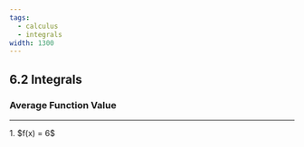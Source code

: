 ```yaml
---
tags:
  - calculus
  - integrals
width: 1300
---
```


## 6.2 Integrals

### Average Function Value

---

<grid drag="40 30" drop="topleft">
1. $f(x) = 6$
</grid>
